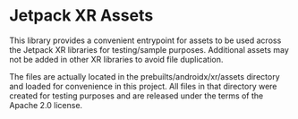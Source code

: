 # Jetpack XR Assets
This library provides a convenient entrypoint for assets to be used across the
Jetpack XR libraries for testing/sample purposes. Additional assets may not be
added in other XR libraries to avoid file duplication.

The files are actually located in the prebuilts/androidx/xr/assets directory
and loaded for convenience in this project. All files in that directory were
created for testing purposes and are released under the terms of the Apache 2.0
license.
